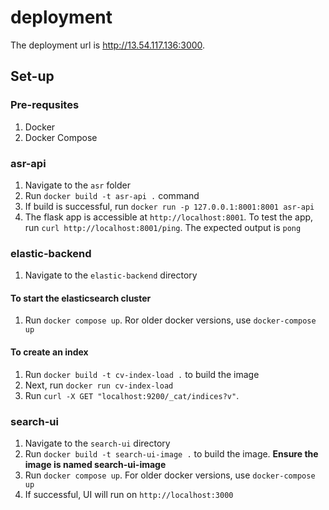 # deployment

The deployment url is http://13.54.117.136:3000. 

## Set-up

### Pre-requsites
1) Docker
2) Docker Compose

### asr-api
1) Navigate to the `asr` folder
2) Run `docker build -t asr-api .` command
3) If build is successful, run `docker run -p 127.0.0.1:8001:8001 asr-api`
4) The flask app is accessible at `http://localhost:8001`. To test the app, run `curl http://localhost:8001/ping`. The expected output is `pong`

### elastic-backend
1) Navigate to the `elastic-backend` directory

#### To start the elasticsearch cluster
1) Run `docker compose up`. Ror older docker versions, use `docker-compose up`

#### To create an index
1) Run `docker build -t cv-index-load .` to build the image
2) Next, run `docker run cv-index-load`
3) Run `curl -X GET "localhost:9200/_cat/indices?v"`. 

### search-ui
1) Navigate to the `search-ui` directory
2) Run `docker build -t search-ui-image .` to build the image. **Ensure the image is named search-ui-image**
3) Run `docker compose up`. For older docker versions, use `docker-compose up`
4) If successful, UI will run on `http://localhost:3000`
